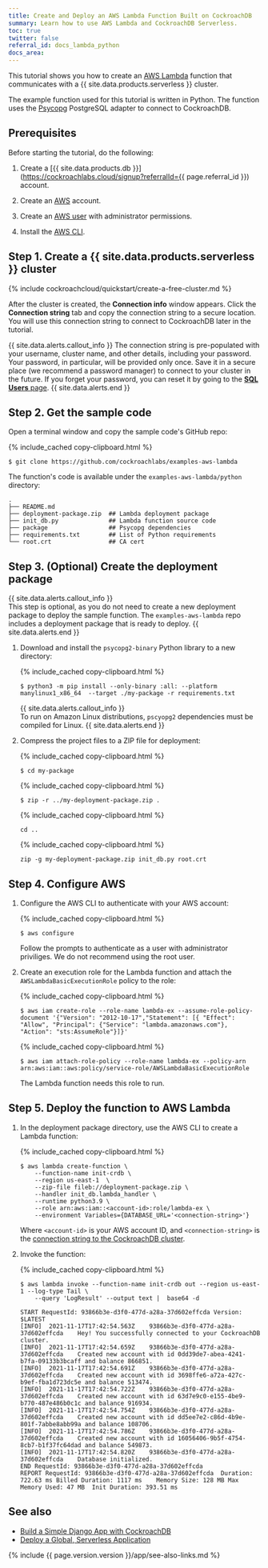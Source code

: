 ```yaml
---
title: Create and Deploy an AWS Lambda Function Built on CockroachDB
summary: Learn how to use AWS Lambda and CockroachDB Serverless.
toc: true
twitter: false
referral_id: docs_lambda_python
docs_area: 
---
```


This tutorial shows you how to create an [AWS Lambda](https://aws.amazon.com/lambda) function that communicates with a {{  site.data.products.serverless  }} cluster.

The example function used for this tutorial is written in Python. The function uses the [Psycopg](https://www.psycopg.org/) PostgreSQL adapter to connect to CockroachDB.

## Prerequisites

Before starting the tutorial, do the following:

1. Create a [{{  site.data.products.db  }}](https://cockroachlabs.cloud/signup?referralId={{ page.referral_id }}) account.

1. Create an [AWS](https://aws.amazon.com/) account.

1. Create an [AWS user](https://docs.aws.amazon.com/IAM/latest/UserGuide/id_users.html) with administrator permissions.

1. Install the [AWS CLI](https://aws.amazon.com/cli/).

## Step 1. Create a {{  site.data.products.serverless  }} cluster

{%  include cockroachcloud/quickstart/create-a-free-cluster.md %}

<a name="connection-string"></a>

After the cluster is created, the **Connection info** window appears. Click the **Connection string** tab and copy the connection string to a secure location. You will use this connection string to connect to CockroachDB later in the tutorial.

{{ site.data.alerts.callout_info }}
The connection string is pre-populated with your username, cluster name, and other details, including your password. Your password, in particular, will be provided only once. Save it in a secure place (we recommend a password manager) to connect to your cluster in the future. If you forget your password, you can reset it by going to the [**SQL Users** page](../cockroachcloud/user-authorization.html).
{{ site.data.alerts.end }}

## Step 2. Get the sample code

Open a terminal window and copy the sample code's GitHub repo:

{%  include_cached copy-clipboard.html %}
~~~ shell
$ git clone https://github.com/cockroachlabs/examples-aws-lambda
~~~

The function's code is available under the `examples-aws-lambda/python` directory:

~~~ shell
.
├── README.md
├── deployment-package.zip  ## Lambda deployment package
├── init_db.py              ## Lambda function source code
├── package                 ## Psycopg dependencies
├── requirements.txt        ## List of Python requirements
└── root.crt                ## CA cert
~~~

## Step 3. (Optional) Create the deployment package

{{ site.data.alerts.callout_info }}    
This step is optional, as you do not need to create a new deployment package to deploy the sample function. The `examples-aws-lambda` repo includes a deployment package that is ready to deploy.
{{ site.data.alerts.end }}

1. Download and install the `psycopg2-binary` Python library to a new directory:

    {%  include_cached copy-clipboard.html %}
    ~~~ shell
    $ python3 -m pip install --only-binary :all: --platform manylinux1_x86_64  --target ./my-package -r requirements.txt
    ~~~

    {{ site.data.alerts.callout_info }}    
    To run on Amazon Linux distributions, `pscyopg2` dependencies must be compiled for Linux.
    {{ site.data.alerts.end }}

1. Compress the project files to a ZIP file for deployment:

    {%  include_cached copy-clipboard.html %}
    ~~~ shell
    $ cd my-package
    ~~~

    {%  include_cached copy-clipboard.html %}
    ~~~ shell
    $ zip -r ../my-deployment-package.zip .
    ~~~

    {%  include_cached copy-clipboard.html %}
    ~~~ shell
    cd ..
    ~~~

    {%  include_cached copy-clipboard.html %}
    ~~~ shell
    zip -g my-deployment-package.zip init_db.py root.crt
    ~~~

## Step 4. Configure AWS

1. Configure the AWS CLI to authenticate with your AWS account:

    {%  include_cached copy-clipboard.html %}
    ~~~ shell
    $ aws configure
    ~~~

    Follow the prompts to authenticate as a user with administrator priviliges. We do not recommend using the root user.

1. Create an execution role for the Lambda function and attach the `AWSLambdaBasicExecutionRole` policy to the role:

    {%  include_cached copy-clipboard.html %}
    ~~~ shell
    $ aws iam create-role --role-name lambda-ex --assume-role-policy-document '{"Version": "2012-10-17","Statement": [{ "Effect": "Allow", "Principal": {"Service": "lambda.amazonaws.com"}, "Action": "sts:AssumeRole"}]}'
    ~~~

    {%  include_cached copy-clipboard.html %}
    ~~~ shell
    $ aws iam attach-role-policy --role-name lambda-ex --policy-arn arn:aws:iam::aws:policy/service-role/AWSLambdaBasicExecutionRole
    ~~~

    The Lambda function needs this role to run.

## Step 5. Deploy the function to AWS Lambda

1. In the deployment package directory, use the AWS CLI to create a Lambda function:

    {%  include_cached copy-clipboard.html %}
    ~~~ shell
    $ aws lambda create-function \
        --function-name init-crdb \
        --region us-east-1  \
        --zip-file fileb://deployment-package.zip \
        --handler init_db.lambda_handler \
        --runtime python3.9 \
        --role arn:aws:iam::<account-id>:role/lambda-ex \
        --environment Variables={DATABASE_URL='<connection-string>'}
    ~~~

    Where `<account-id>` is your AWS account ID, and `<connection-string>` is the [connection string to the CockroachDB cluster](#connection-string).

1. Invoke the function:

    {%  include_cached copy-clipboard.html %}
    ~~~ shell
    $ aws lambda invoke --function-name init-crdb out --region us-east-1 --log-type Tail \
        --query 'LogResult' --output text |  base64 -d
    ~~~

    ~~~
    START RequestId: 93866b3e-d3f0-477d-a28a-37d602effcda Version: $LATEST
    [INFO]	2021-11-17T17:42:54.563Z	93866b3e-d3f0-477d-a28a-37d602effcda	Hey! You successfully connected to your CockroachDB cluster.
    [INFO]	2021-11-17T17:42:54.659Z	93866b3e-d3f0-477d-a28a-37d602effcda	Created new account with id 0dd39de7-abea-4241-b7fa-09133b3bcaff and balance 866851.
    [INFO]	2021-11-17T17:42:54.691Z	93866b3e-d3f0-477d-a28a-37d602effcda	Created new account with id 3698ffe6-a72a-427c-b9ef-fba1d723dc5e and balance 513474.
    [INFO]	2021-11-17T17:42:54.722Z	93866b3e-d3f0-477d-a28a-37d602effcda	Created new account with id 63d7e9c0-e155-4be9-b770-487e486b0c1c and balance 916934.
    [INFO]	2021-11-17T17:42:54.754Z	93866b3e-d3f0-477d-a28a-37d602effcda	Created new account with id dd5ee7e2-c86d-4b9e-801f-7abbe8abb99a and balance 108706.
    [INFO]	2021-11-17T17:42:54.786Z	93866b3e-d3f0-477d-a28a-37d602effcda	Created new account with id 16056406-9b5f-4754-8cb7-b1f37fc64dad and balance 549873.
    [INFO]	2021-11-17T17:42:54.820Z	93866b3e-d3f0-477d-a28a-37d602effcda	Database initialized.
    END RequestId: 93866b3e-d3f0-477d-a28a-37d602effcda
    REPORT RequestId: 93866b3e-d3f0-477d-a28a-37d602effcda	Duration: 722.63 ms	Billed Duration: 1117 ms	Memory Size: 128 MB	Max Memory Used: 47 MB	Init Duration: 393.51 ms
    ~~~

## See also

- [Build a Simple Django App with CockroachDB](build-a-python-app-with-cockroachdb-django.html)
- [Deploy a Global, Serverless Application](movr-flask-deployment.html)

{%  include {{ page.version.version }}/app/see-also-links.md %}
